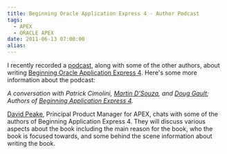 ```yaml
---
title: Beginning Oracle Application Express 4 - Author Podcast
tags:
  - APEX
  - ORACLE APEX
date: 2011-06-13 07:00:00
alias:
---
```


I recently recorded a [podcast](http://goo.gl/W3o9O), along with some of the other authors, about writing [Beginning Oracle Application Express 4](http://goo.gl/NxHoF). Here's some more information about the podcast:

<span style="font-style:italic;">A conversation with Patrick Cimolini, [Martin D'Souza](http://www.talkapex.com), and [Doug Gault](http://douggault.blogspot.com); Authors of [Beginning Application Express 4](http://goo.gl/NxHoF).

[David Peake](http://dpeake.blogspot.com/), Principal Product Manager for APEX, chats with some of the authors of Beginning Application Express 4\. They will discuss various aspects about the book including the main reason for the book, who the book is focused towards, and some behind the scene information about writing the book.
</span>